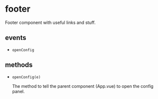 # footer 

Footer component with useful links and stuff. 

## events 

- `openConfig` 

## methods 

- `openConfig(e)` 

  The method to tell the parent component (App.vue) to open the config panel. 


